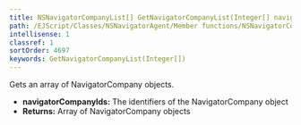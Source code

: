 ```yaml
---
title: NSNavigatorCompanyList[] GetNavigatorCompanyList(Integer[] navigatorCompanyIds)
path: /EJScript/Classes/NSNavigatorAgent/Member functions/NSNavigatorCompanyList[] GetNavigatorCompanyList(Integer[] p_0)
intellisense: 1
classref: 1
sortOrder: 4697
keywords: GetNavigatorCompanyList(Integer[])
---
```



Gets an array of NavigatorCompany objects.



* **navigatorCompanyIds:** The identifiers of the NavigatorCompany object
* **Returns:** Array of NavigatorCompany objects



